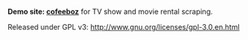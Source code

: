 **Demo site: [cofeeboz](http://cofeeboz.com)** for TV show and movie rental scraping.

Released under GPL v3: http://www.gnu.org/licenses/gpl-3.0.en.html
